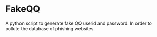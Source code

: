 # FakeQQ
A python script to generate fake QQ userid and password. In order to pollute the database of phishing websites.
